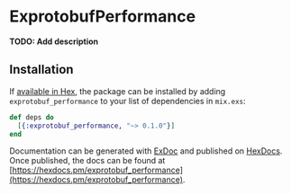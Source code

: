 # ExprotobufPerformance

**TODO: Add description**

## Installation

If [available in Hex](https://hex.pm/docs/publish), the package can be installed
by adding `exprotobuf_performance` to your list of dependencies in `mix.exs`:

```elixir
def deps do
  [{:exprotobuf_performance, "~> 0.1.0"}]
end
```

Documentation can be generated with [ExDoc](https://github.com/elixir-lang/ex_doc)
and published on [HexDocs](https://hexdocs.pm). Once published, the docs can
be found at [https://hexdocs.pm/exprotobuf_performance](https://hexdocs.pm/exprotobuf_performance).

